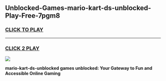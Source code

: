 
## Unblocked-Games-mario-kart-ds-unblocked-Play-Free-7pgm8
<h3>
<a href="https://premium76.site?title=mario-kart-ds-unblocked&ref=20M">CLICK TO PLAY</a></h3>
<hr>

<h3>
<a href="https://premium76.site?title=mario-kart-ds-unblocked&ref=20M">CLICK 2 PLAY</a>
  
</h3>

<a href="https://premium76.site?title=mario-kart-ds-unblocked&ref=19M"><img src="https://clearcache.store/games.png"></a>


**mario-kart-ds-unblocked games unblocked: Your Gateway to Fun and Accessible Online Gaming**
